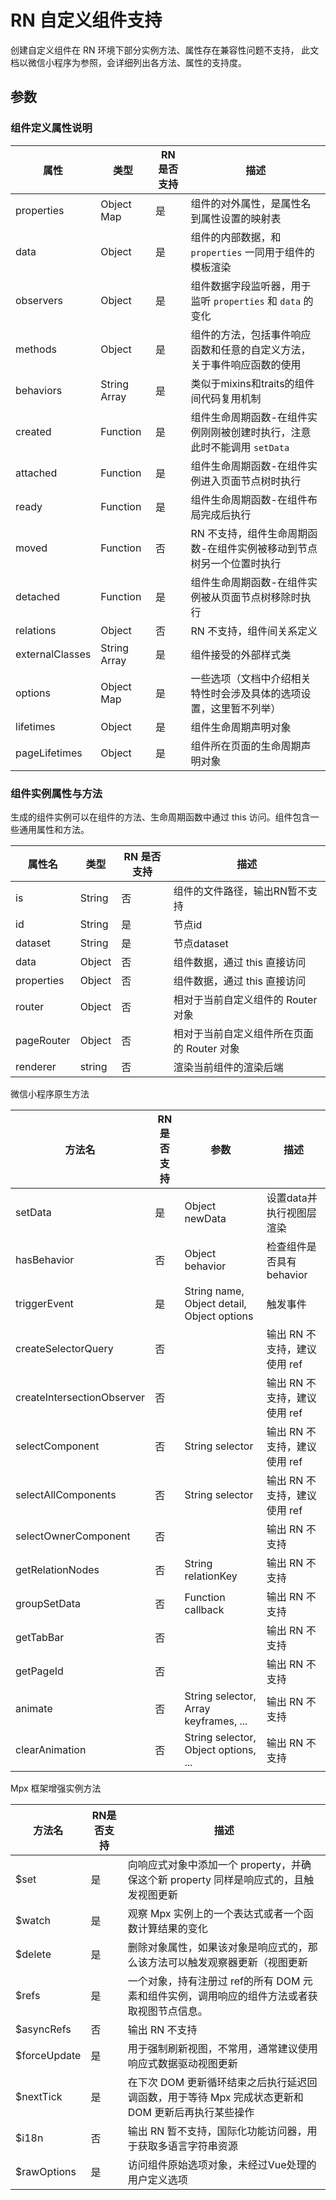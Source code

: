 # RN 自定义组件支持
创建自定义组件在 RN 环境下部分实例方法、属性存在兼容性问题不支持，
此文档以微信小程序为参照，会详细列出各方法、属性的支持度。

## 参数


### 组件定义属性说明

| 属性       | 类型             | RN 是否支持 | 描述                           |
|------------|------------------|---------|------------------------------|
| properties | Object Map       | 是       | 组件的对外属性，是属性名到属性设置的映射表        |
| data       | Object           | 是       | 组件的内部数据，和 `properties` 一同用于组件的模板渲染 |
| observers  | Object           | 是       | 组件数据字段监听器，用于监听 `properties` 和 `data` 的变化 |
| methods    | Object           | 是       | 组件的方法，包括事件响应函数和任意的自定义方法，关于事件响应函数的使用 |
| behaviors  | String Array     | 是       | 类似于mixins和traits的组件间代码复用机制   |
| created    | Function         | 是       | 组件生命周期函数-在组件实例刚刚被创建时执行，注意此时不能调用 `setData` |
| attached   | Function         | 是       | 组件生命周期函数-在组件实例进入页面节点树时执行     |
| ready      | Function         | 是       | 组件生命周期函数-在组件布局完成后执行          |
| moved      | Function         | 否       | RN 不支持，组件生命周期函数-在组件实例被移动到节点树另一个位置时执行 |
| detached   | Function         | 是       | 组件生命周期函数-在组件实例被从页面节点树移除时执行   |
| relations  | Object           | 否       | RN 不支持，组件间关系定义               |
| externalClasses | String Array | 是       | 组件接受的外部样式类                   |
| options    | Object Map       | 是       | 一些选项（文档中介绍相关特性时会涉及具体的选项设置，这里暂不列举） |
| lifetimes  | Object           | 是       | 组件生命周期声明对象                   |
| pageLifetimes | Object       | 是       | 组件所在页面的生命周期声明对象              |

### 组件实例属性与方法
生成的组件实例可以在组件的方法、生命周期函数中通过 this 访问。组件包含一些通用属性和方法。

| 属性名  | 类型     | RN 是否支持 | 描述                        |
|--------|----------|---------|---------------------------|
| is     | String   | 否       | 组件的文件路径，输出RN暂不支持          |
| id     | String   | 是       | 节点id                      |
| dataset| String   | 是       | 节点dataset                 |
| data   | Object   | 否       | 组件数据，通过 this 直接访问         |
| properties | Object | 否       | 组件数据，通过 this 直接访问         |
| router | Object   | 否       | 相对于当前自定义组件的 Router 对象     |
| pageRouter | Object | 否       | 相对于当前自定义组件所在页面的 Router 对象 |
| renderer | string | 否       | 渲染当前组件的渲染后端               |

微信小程序原生方法

| 方法名               | RN是否支持 | 参数                                      | 描述                      |
|---------------------|--------|-------------------------------------------|-------------------------|
| setData             | 是      | Object newData                            | 设置data并执行视图层渲染          |
| hasBehavior         | 否      | Object behavior                           | 检查组件是否具有 behavior       |
| triggerEvent        | 是      | String name, Object detail, Object options| 触发事件                    |
| createSelectorQuery| 否      |                                           | 输出 RN 不支持，建议使用 ref      |
| createIntersectionObserver| 否      |                                           | 输出 RN 不支持，建议使用 ref      |
| selectComponent     | 否      | String selector                          | 输出 RN 不支持，建议使用 ref      |
| selectAllComponents| 否      | String selector                          | 输出 RN 不支持，建议使用 ref      |
| selectOwnerComponent| 否      |                                           | 输出 RN 不支持               |
| getRelationNodes    | 否      | String relationKey                        | 输出 RN 不支持               |
| groupSetData        | 否      | Function callback                         | 输出 RN 不支持               |
| getTabBar           | 否      |                                           | 输出 RN 不支持               |
| getPageId           | 否      |                                           | 输出 RN 不支持               |
| animate             | 否      | String selector, Array keyframes, ...     | 输出 RN 不支持                   |
| clearAnimation      | 否      | String selector, Object options, ...      | 输出 RN 不支持                   |

Mpx 框架增强实例方法

| 方法名               | RN是否支持 | 描述                                                  |
|---------------------|--------|------------------------------------------------------|
| $set             | 是      | 向响应式对象中添加一个 property，并确保这个新 property 同样是响应式的，且触发视图更新        |
| $watch         | 是      | 观察 Mpx 实例上的一个表达式或者一个函数计算结果的变化                                |
| $delete        | 是      | 删除对象属性，如果该对象是响应式的，那么该方法可以触发观察器更新（视图更新 | watch回调）             |
| $refs        | 是      | 一个对象，持有注册过 ref的所有 DOM 元素和组件实例，调用响应的组件方法或者获取视图节点信息。 |
| $asyncRefs        | 否      | 输出 RN 不支持                    |
| $forceUpdate        | 是      | 用于强制刷新视图，不常用，通常建议使用响应式数据驱动视图更新                             |
| $nextTick        | 是      | 在下次 DOM 更新循环结束之后执行延迟回调函数，用于等待 Mpx 完成状态更新和 DOM 更新后再执行某些操作 |
| $i18n        | 否      | 输出 RN 暂不支持，国际化功能访问器，用于获取多语言字符串资源                                             |
| $rawOptions        | 是      | 访问组件原始选项对象，未经过Vue处理的用户定义选项                                       |
